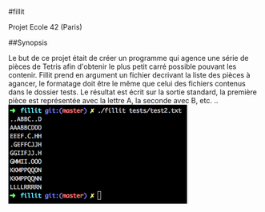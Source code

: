 #fillit
  
Projet Ecole 42 (Paris)
  
##Synopsis
  
Le but de ce projet était de créer un programme qui agence une série de pièces de Tetris afin d'obtenir le plus petit carré possible pouvant les contenir. Fillit prend en argument un fichier decrivant la liste des pièces à agancer, le formatage doit être le même que celui des fichiers contenus dans le dossier tests. Le résultat est écrit sur la sortie standard, la première pièce est représentée avec la lettre A, la seconde avec B, etc.
..
![Resultat du test 2](./img/fillit_test2.png)
